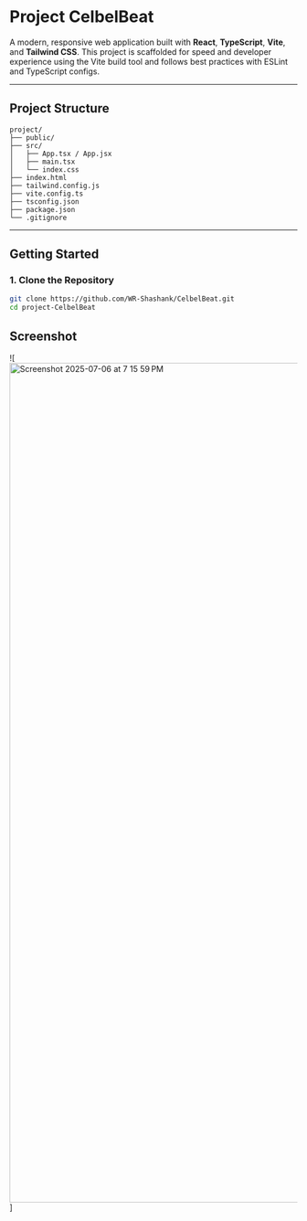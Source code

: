 # Project CelbelBeat

A modern, responsive web application built with **React**, **TypeScript**, **Vite**, and **Tailwind CSS**. This project is scaffolded for speed and developer experience using the Vite build tool and follows best practices with ESLint and TypeScript configs.


---

##  Project Structure
```
project/
├── public/              
├── src/                 
│   ├── App.tsx / App.jsx
│   ├── main.tsx
│   └── index.css              
├── index.html           
├── tailwind.config.js   
├── vite.config.ts      
├── tsconfig.json        
├── package.json         
└── .gitignore
 ```
---

##  Getting Started

### 1. Clone the Repository

```bash
git clone https://github.com/WR-Shashank/CelbelBeat.git
cd project-CelbelBeat
```
## Screenshot

![<img width="1470" alt="Screenshot 2025-07-06 at 7 15 59 PM" src="https://github.com/user-attachments/assets/5bb0036f-6399-4f54-bf26-91c19fd9dfa8" />
]
